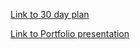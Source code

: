 [Link to 30 day plan](https://gist.github.com/colehart/a46b10e8e5b142bf2847cd2c2532183d)

[Link to Portfolio presentation](https://docs.google.com/presentation/d/1eRsHtK81UuY1-khJ_kKoJOG8BFQ_EJtTLQC-2N7jx8U/edit?usp=sharing)
